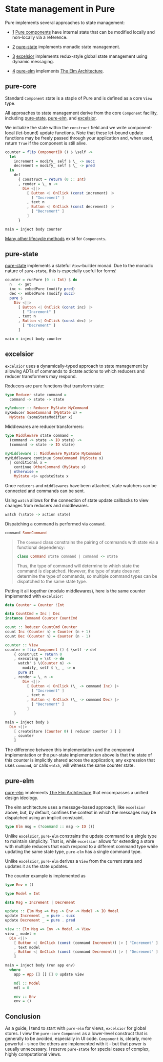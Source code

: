 # State management in Pure

Pure implements several approaches to state management:

* [1](#pure-core) [Pure components](/doc/pure-core) have internal state that can be modified locally and non-locally via a reference.

* [2](#pure-state) [pure-state](/doc/pure-state) implements monadic state management.

* [3](#excelsior) [excelsior](/doc/excelsior) implements redux-style global state management using dynamic messaging.

* [4](#pure-elm) [pure-elm](/doc/pure-elm) implements [The Elm Architecture](https://guide.elm-lang.org/architecture/).

## pure-core

Standard `Component` state is a staple of Pure and is defined as a core `View` type.

All approaches to state management derive from the core `Component` facility, including [pure-state](/doc/pure-state), [pure-elm](/doc/pure-elm), and [excelsior](/doc/excelsior).

We initialize the state within the `construct` field and we write component-local (let-bound) update functions. Note that these let-bound update functions may be freely passed through your application and, when used, return `True` if the component is still alive.

```haskell
counter = flip ComponentIO () $ \self ->
  let
    increment = modify_ self $ \_ -> succ
    decrement = modify_ self $ \_ -> pred
  in
    def
      { construct = return (0 :: Int)
      , render = \_ n ->
        Div <||>
          [ Button <| OnClick (const increment) |>
            [ "Increment" ]
          , text n
          , Button <| OnClick (const decrement) |>
            [ "Decrement" ]
          ]
      }

main = inject body counter
```

[Many other lifecycle methods](/doc/pure-core/0.7.0.0/Pure.Data.View/data%20Comp) exist for `Components`.

## pure-state

[pure-state](/doc/pure-state) implements a stateful `View`-builder monad. Due to the monadic nature of `pure-state`, this is especially useful for forms!

```haskell
counter = runPure (0 :: Int) $ do
  n   <- get
  inc <- embedPure (modify pred)
  dec <- embedPure (modify succ)
  pure $
    Div <||>
      [ Button <| OnClick (const inc) |>
        [ "Increment" ]
      , text n
      , Button <| OnClick (const dec) |>
        [ "Decrement" ]
      ]

main = inject body counter
```

## excelsior

`excelsior` uses a dynamically-typed approach to state management by allowing ADTs of commands to dictate actions to which reducers and reducer transformers may respond.

Reducers are pure functions that transform state:

```haskell
type Reducer state command =
  command -> state -> state

myReducer :: Reducer MyState MyCommand
myReducer SomeCommand (MyState x) =
  MyState (someStateModifier x)
```

Middlewares are reducer transformers:

```haskell
type Middleware state command =
  (command -> state -> IO state) ->
  (command -> state -> IO state)

myMiddleware :: Middleware MyState MyCommand
myMiddleware continue SomeCommand (MyState x)
  | conditional x =
    continue OtherCommand (MyState x)
  | otherwise =
    MyState <$> updateState x
```

Once `reducers` and `middlewares` have been attached, state watchers can be connected and commands can be sent.

Using `watch` allows for the connection of state update callbacks to view changes from reducers and middlewares.

```haskell
watch (\state -> action state)
```

Dispatching a command is performed via `command`.

```haskell
command SomeCommand
```

> The `Command` class constrains the pairing of commands with state via a functional dependency:
>
> ```haskell
> class Command state command | command -> state
> ```
>
> Thus, the type of command will determine to which state the command is dispatched. However, the type of state does not determine the type of commands, so multiple command types can be dispatched to the same state type.

Putting it all together (modulo middlewares), here is the same counter implemented with `excelsior`:

```haskell
data Counter = Counter !Int

data CountCmd = Inc | Dec
instance Command Counter CountCmd

count :: Reducer CountCmd Counter
count Inc (Counter n) = Counter (n + 1)
count Dec (Counter n) = Counter (n - 1)

counter :: View
counter = flip Component () $ \self -> def
    { construct = return 0
    , executing = \st -> do
      watch' $ \(Counter n) ->
        modify_ self $ \_ _ -> n
      pure st
    , render = \_ n ->
        Div <||>
          [ Button <| OnClick (\_ -> command Inc) |>
            [ "Increment" ]
          , text n
          , Button <| OnClick (\_ -> command Dec) |>
            [ "Decrement" ]
          ]
    }

main = inject body $
  Div <||>
    [ createStore (Counter 0) [ reducer counter ] [ ]
    , counter
    ]
```

The difference between this implementation and the component implementation or the pur-state implementation above is that the state of this counter is implicitly shared across the application; any expression that uses `command`, or calls `watch`, will witness the same counter state.

## pure-elm

[pure-elm](/doc/pure-elm) implements [The Elm Architecture](https://guide.elm-lang.org/architecture/) that encompasses a unified design ideology.

The elm architecture uses a message-based approach, like `excelsior` above, but, by default, confines the context in which the messages may be dispatched using an implicit constraint.

```haskell
type Elm msg = (?command :: msg -> IO ())
```

Unlike `excelsior`, `pure-elm` constrains the update command to a single type to maintain simplicity. That is, while `excelsior` allows for extending a store with multiple reducers that each respond to a different command type while updating the same state type, `pure-elm` has a single command type.

Unlike `excelsior`, `pure-elm` derives a `View` from the current state and updates it as the state updates.

The counter example is implemented as

```haskell
type Env = ()

type Model = Int

data Msg = Increment | Decrement

update :: Elm Msg => Msg -> Env -> Model -> IO Model
update Increment _ = pure . succ
update Decrement _ = pure . pred

view :: Elm Msg => Env -> Model -> View
view _ model =
  Div <||>
    [ Button <| OnClick (const (command Increment)) |> [ "Increment" ]
    , text model
    , Button <| OnClick (const (command Decrement)) |> [ "Decrement" ]
    ]

main = inject body (run app env)
  where
    app = App [] [] [] 0 update view

    mdl :: Model
    mdl = 0

    env :: Env
    env = ()
```

## Conclusion

As a guide, I tend to start with `pure-elm` for views, `excelsior` for global stores. I view the `pure-core` `Component` as a lower-level construct that is generally to be avoided, especially in UI code. `Component` is, clearly, more powerful - since the others are implemented with it - but that power is usually unnecessary. I reserve `pure-state` for special cases of complex, highly computational views.